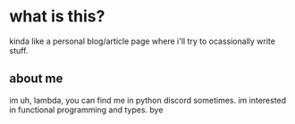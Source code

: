 # what is this?

kinda like a personal blog/article page where i'll try to ocassionally write stuff.

## about me

im uh, lambda, you can find me in python discord sometimes. im interested in functional programming and types. bye
